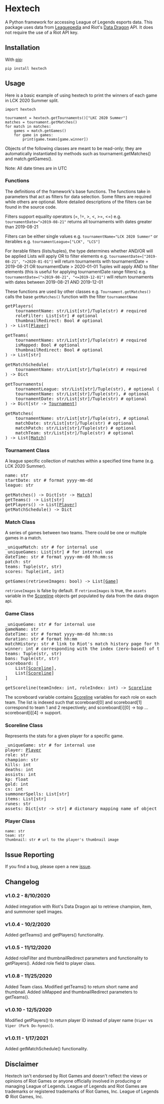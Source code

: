 # Hextech

A Python framework for accessing League of Legends esports data. 
This package uses data from [Leaguepedia](https://lol.gamepedia.com/) and Riot's [Data Dragon](https://developer.riotgames.com/docs/lol#data-dragon) API. It does not require the use of a Riot API key.

## Installation

With [pip](https://pypi.org/project/Hextech/):

`pip install hextech`

## Usage

Here is a basic example of using hextech to print the winners of each game in LCK 2020 Summer split.

~~~
import hextech

tournament = hextech.getTournaments()["LKC 2020 Summer"]
matches = tournament.getMatches()
for match in matches:
	games = match.getGames()
	for game in games:
		print(game.teams[game.winner])
~~~

Objects of the following classes are meant to be read-only; they are automatically instantiated by methods such as tournament.getMatches() and match.getGames().

Note: All date times are in UTC

### Functions

The definitions of the framework's base functions. The functions take in parameters that act as filters for data selection. Some filters are required while others are optional. More detailed descriptions of the filters can be found in the source code.

Filters support equality operators (=, !=, >, <, >=, <=)
e.g. `tournamentDate=">2019-08-21"` returns all tournaments with dates greater than 2019-08-21

Filters can be either single values 
e.g. `tournamentName="LCK 2020 Summer"`
or iterables
e.g. `tournamentLeague=["LCK", "LCS"]`

For iterable filters (lists/tuples), the type determines whether AND/OR will be applied
Lists will apply OR to filter elements
e.g. `tournamentDate=["2019-08-21", ">2020-01-01"]` will return tournaments with tournamentDate = 2019-08-21 OR tournamentDate > 2020-01-01
Tuples will apply AND to filter elements (this is useful for applying tournamentDate range filters)
e.g. `tournamentDate=(">2019-08-21", "<=2019-12-01")` will return tournaments with dates between 2019-08-21 AND 2019-12-01

These functions are used by other classes 
e.g. `Tournament.getMatches()` calls the base `getMatches()` function with the filter `tournamentName`

<pre>
getPlayers(
	tournamentName: str/List[str]/Tuple(str) # required
	roleFilter: List[str] # optional
    thumbnailRedirect: Bool # optional
) -> List[<a href="https://github.com/bujustin/hextech#player-class">Player</a>]

getTeams(
	tournamentName: str/List[str]/Tuple(str) # required
	isMapped: Bool # optional
    thumbnailRedirect: Bool # optional
) -> List[str]

getMatchSchedule(
	tournamentName: str/List[str]/Tuple(str) # required
) -> Dict

getTournaments(
	tournamentLeague: str/List[str]/Tuple(str), # optional (if not specified, use default leagues)
	tournamentName: str/List[str]/Tuple(str), # optional
	tournamentDate: str/List[str]/Tuple(str) # optional
) -> Dict[str -> <a href="https://github.com/bujustin/hextech#tournament-class">Tournament</a>]

getMatches(
	tournamentName: str/List[str]/Tuple(str), # optional
    matchDate: str/List[str]/Tuple(str) # optional
    matchPatch: str/List[str]/Tuple(str) # optional
    matchTeam: str/List[str]/Tuple(str) # optional
) -> List[<a href="https://github.com/bujustin/hextech#match-class">Match</a>]
</pre>

### Tournament Class

A league specific collection of matches within a specified time frame (e.g. LCK 2020 Summer).

<pre>
name: str
startDate: str # format yyyy-mm-dd
league: str

getMatches() -> Dict[str -> <a href="https://github.com/bujustin/hextech#match-class">Match</a>]
getTeams() -> List[str]
getPlayers() -> List[<a href="https://github.com/bujustin/hextech#player-class">Player</a>]
getMatchSchedule() -> Dict
</pre>

### Match Class

A series of games between two teams. There could be one or multiple games in a match.

<pre>
_uniqueMatch: str # for internal use
_uniqueGames: List[str] # for internal use
dateTime: str # format yyyy-mm-dd hh:mm:ss
patch: str
teams: Tuple(str, str)
scores: Tuple(int, int)

getGames(retrieveImages: bool) -> List[<a href="https://github.com/bujustin/hextech#game-class">Game</a>] 
</pre>

`retrieveImages` is false by default. If `retrieveImages` is true, the `assets` variable in the <a href="https://github.com/bujustin/hextech#scoreline-class">Scoreline</a> objects get populated by data from the data dragon api.

### Game Class

<pre>
_uniqueGame: str # for internal use
gameName: str
dateTime: str # format yyyy-mm-dd hh:mm:ss
duration: str # format hh:mm
matchHistory: str # link to Riot's match history page for this game
winner: int # corresponding with the index (zero-based) of the winning team
teams: Tuple(str, str)
bans: Tuple(str, str)
scoreboard: [ 
	List[<a href="https://github.com/bujustin/hextech#scoreline-class">Scoreline</a>],
	List[<a href="https://github.com/bujustin/hextech#scoreline-class">Scoreline</a>]
] 

getScoreline(teamIndex: int, roleIndex: int) -> <a href="https://github.com/bujustin/hextech#scoreline-class">Scoreline</a>
</pre>

The scoreboard variable contains [Scoreline](#scoreline-class) variables for each role on each team. The list is indexed such that scoreboard[0] and scoreboard[1] correspond to team 1 and 2 respectively; and scoreboard[i][0] -> top ... scoreboard[i][4] -> support.

### Scoreline Class

Represents the stats for a given player for a specific game.

<pre>
_uniqueGame: str # for internal use
player: <a href="https://github.com/bujustin/hextech#player-class">Player</a>
role: str
champion: str
kills: int
deaths: int
assists: int
kp: float
gold: int
cs: int
summonerSpells: List[str]
items: List[str]
runes: str
assets: Dict[str -> str] # dictonary mapping name of object (e.g. Blade of the Ruined King) to it's thumbnail url
</pre>

### Player Class

~~~
name: str
team: str
thumbnail: str # url to the player's thumbnail image
~~~

## Issue Reporting

If you find a bug, please open a new [issue](https://github.com/bujustin/hextech/issues).

## Changelog

### v1.0.2 - 8/10/2020

Added integration with Riot's Data Dragon api to retrieve champion, item, and summoner spell images.

### v1.0.4 - 10/2/2020

Added getTeams() and getPlayers() functionality.

### v1.0.5 - 11/12/2020

Added roleFilter and thumbnailRedirect parameters and functionality to getPlayers(). Added role field to player class.

### v1.0.8 - 11/25/2020

Added Team class. Modified getTeams() to return short name and thumbnail. Added isMapped and thumbnailRedirect parameters to getTeams().

### v1.0.10 - 12/5/2020

Modified getPlayers() to return player ID instead of player name (`Viper` vs `Viper (Park Do-hyeon)`).

### v1.0.11 - 1/17/2021

Added getMatchSchedule() functionality.

## Disclaimer

Hextech isn't endorsed by Riot Games and doesn't reflect the views or opinions of Riot Games or anyone officially involved in producing or managing League of Legends. League of Legends and Riot Games are trademarks or registered trademarks of Riot Games, Inc. League of Legends © Riot Games, Inc.